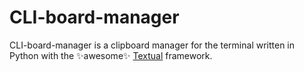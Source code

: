 # CLI-board-manager

CLI-board-manager is a clipboard manager for the terminal written in Python with the ✨awesome✨ [Textual](https://www.textualize.io) framework.


